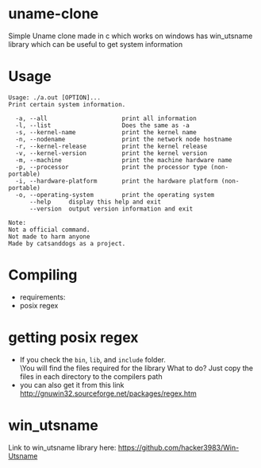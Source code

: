 # uname-clone
Simple Uname clone made in c which works on windows has win_utsname library which can be useful to get system information
# Usage
```
Usage: ./a.out [OPTION]...
Print certain system information.

  -a, --all                     print all information
  -l, --list                    Does the same as -a
  -s, --kernel-name             print the kernel name
  -n, --nodename                print the network node hostname
  -r, --kernel-release          print the kernel release
  -v, --kernel-version          print the kernel version
  -m, --machine                 print the machine hardware name
  -p, --processor               print the processor type (non-portable)
  -i, --hardware-platform       print the hardware platform (non-portable)
  -o, --operating-system        print the operating system
      --help     display this help and exit
      --version  output version information and exit

Note:
Not a official command.
Not made to harm anyone
Made by catsanddogs as a project.
```
# Compiling
* requirements:
* posix regex
# getting posix regex
* If you check the `bin`, `lib`, and `include` folder.\
\You will find the files required for the library
What to do?
Just copy the files in each directory to the compilers path
* you can also get it from this link http://gnuwin32.sourceforge.net/packages/regex.htm
# win_utsname
Link to win_utsname library here: https://github.com/hacker3983/Win-Utsname

